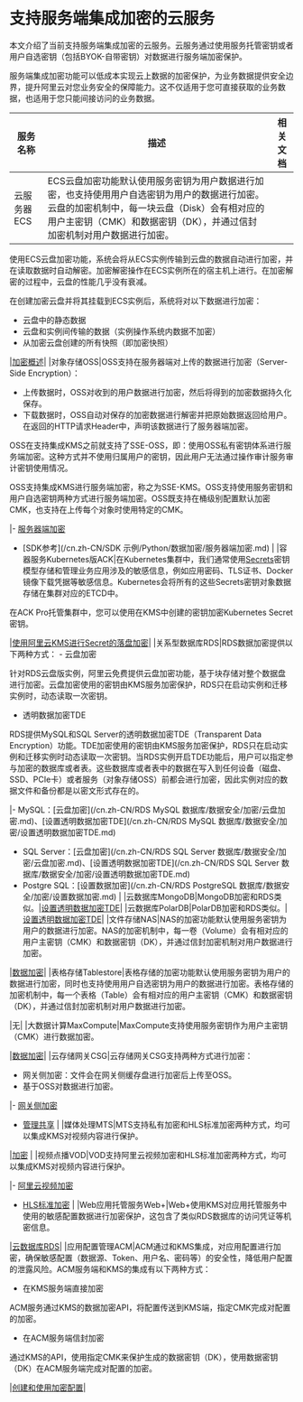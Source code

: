 # 支持服务端集成加密的云服务

本文介绍了当前支持服务端集成加密的云服务。云服务通过使用服务托管密钥或者用户自选密钥（包括BYOK-自带密钥）对数据进行服务端加密保护。

服务端集成加密功能可以低成本实现云上数据的加密保护，为业务数据提供安全边界，提升阿里云对您业务安全的保障能力。这不仅适用于您可直接获取的业务数据，也适用于您只能间接访问的业务数据。

|服务名称|描述|相关文档|
|----|--|----|
|云服务器ECS|ECS云盘加密功能默认使用服务密钥为用户数据进行加密，也支持使用用户自选密钥为用户的数据进行加密。云盘的加密机制中，每一块云盘（Disk）会有相对应的用户主密钥（CMK）和数据密钥（DK），并通过信封加密机制对用户数据进行加密。

使用ECS云盘加密功能，系统会将从ECS实例传输到云盘的数据自动进行加密，并在读取数据时自动解密。加密解密操作在ECS实例所在的宿主机上进行。在加密解密的过程中，云盘的性能几乎没有衰减。

在创建加密云盘并将其挂载到ECS实例后，系统将对以下数据进行加密：

-   云盘中的静态数据
-   云盘和实例间传输的数据（实例操作系统内数据不加密）
-   从加密云盘创建的所有快照（即加密快照）

|[加密概述](/cn.zh-CN/块存储/加密云盘/加密概述.md)|
|对象存储OSS|OSS支持在服务器端对上传的数据进行加密（Server-Side Encryption）：

-   上传数据时，OSS对收到的用户数据进行加密，然后将得到的加密数据持久化保存。
-   下载数据时，OSS自动对保存的加密数据进行解密并把原始数据返回给用户。在返回的HTTP请求Header中，声明该数据进行了服务器端加密。

OSS在支持集成KMS之前就支持了SSE-OSS，即：使用OSS私有密钥体系进行服务端加密。这种方式并不使用归属用户的密钥，因此用户无法通过操作审计服务审计密钥使用情况。

OSS支持集成KMS进行服务端加密，称之为SSE-KMS。OSS支持使用服务密钥和用户自选密钥两种方式进行服务端加密。OSS既支持在桶级别配置默认加密CMK，也支持在上传每个对象时使用特定的CMK。

|-   [服务器端加密](/cn.zh-CN/开发指南/数据安全/数据加密/服务器端加密.md)
-   [SDK参考](/cn.zh-CN/SDK 示例/Python/数据加密/服务器端加密.md) |
|容器服务Kubernetes版ACK|在Kubernetes集群中，我们通常使用[Secrets](https://kubernetes.io/docs/concepts/configuration/secret/)密钥模型存储和管理业务应用涉及的敏感信息，例如应用密码、TLS证书、Docker镜像下载凭据等敏感信息。Kubernetes会将所有的这些Secrets密钥对象数据存储在集群对应的ETCD中。

在ACK Pro托管集群中，您可以使用在KMS中创建的密钥加密Kubernetes Secret密钥。

|[使用阿里云KMS进行Secret的落盘加密](/cn.zh-CN/Kubernetes集群用户指南/安全管理/使用阿里云KMS进行Secret的落盘加密.md)|
|关系型数据库RDS|RDS数据加密提供以下两种方式： -   云盘加密

针对RDS云盘版实例，阿里云免费提供云盘加密功能，基于块存储对整个数据盘进行加密。云盘加密使用的密钥由KMS服务加密保护，RDS只在启动实例和迁移实例时，动态读取一次密钥。

-   透明数据加密TDE

RDS提供MySQL和SQL Server的透明数据加密TDE（Transparent Data Encryption）功能。TDE加密使用的密钥由KMS服务加密保护，RDS只在启动实例和迁移实例时动态读取一次密钥。当RDS实例开启TDE功能后，用户可以指定参与加密的数据库或者表。这些数据库或者表中的数据在写入到任何设备（磁盘、SSD、PCIe卡）或者服务（对象存储OSS）前都会进行加密，因此实例对应的数据文件和备份都是以密文形式存在的。


|-   MySQL：[云盘加密](/cn.zh-CN/RDS MySQL 数据库/数据安全/加密/云盘加密.md)、[设置透明数据加密TDE](/cn.zh-CN/RDS MySQL 数据库/数据安全/加密/设置透明数据加密TDE.md)
-   SQL Server：[云盘加密](/cn.zh-CN/RDS SQL Server 数据库/数据安全/加密/云盘加密.md)、[设置透明数据加密TDE](/cn.zh-CN/RDS SQL Server 数据库/数据安全/加密/设置透明数据加密TDE.md)
-   Postgre SQL：[设置数据加密](/cn.zh-CN/RDS PostgreSQL 数据库/数据安全/加密/设置数据加密.md) |
|云数据库MongoDB|MongoDB加密和RDS类似。|[设置透明数据加密TDE](/cn.zh-CN/用户指南/数据安全性/设置透明数据加密TDE.md)|
|云数据库PolarDB|PolarDB加密和RDS类似。|[设置透明数据加密TDE](/cn.zh-CN/用户指南/数据安全/加密/设置透明数据加密TDE.md)|
|文件存储NAS|NAS的加密功能默认使用服务密钥为用户的数据进行加密。NAS的加密机制中，每一卷（Volume）会有相对应的用户主密钥（CMK）和数据密钥（DK），并通过信封加密机制对用户数据进行加密。

|[数据加密]()|
|表格存储Tablestore|表格存储的加密功能默认使用服务密钥为用户的数据进行加密，同时也支持使用用户自选密钥为用户的数据进行加密。表格存储的加密机制中，每一个表格（Table）会有相对应的用户主密钥（CMK）和数据密钥（DK），并通过信封加密机制对用户数据进行加密。

|无|
|大数据计算MaxCompute|MaxCompute支持使用服务密钥作为用户主密钥（CMK）进行数据加密。

|[数据加密](/cn.zh-CN/管理/数据加密.md)|
|云存储网关CSG|云存储网关CSG支持两种方式进行加密：

-   网关侧加密：文件会在网关侧缓存盘进行加密后上传至OSS。
-   基于OSS对数据进行加密。

|-   [网关侧加密](/cn.zh-CN/云控制台用户指南/文件网关/网关侧加密.md)
-   [管理共享](/cn.zh-CN/云控制台用户指南/文件网关/管理共享.md) |
|媒体处理MTS|MTS支持私有加密和HLS标准加密两种方式，均可以集成KMS对视频内容进行保护。

|[加密](/cn.zh-CN/开发指南/视频加密/加密.md) |
|视频点播VOD|VOD支持阿里云视频加密和HLS标准加密两种方式，均可以集成KMS对视频内容进行保护。

|-   [阿里云视频加密](https://help.aliyun.com/document_detail/68613.html)
-   [HLS标准加密](https://help.aliyun.com/document_detail/68612.html) |
|Web应用托管服务Web+|Web+使用KMS对应用托管服务中使用的敏感配置数据进行加密保护，这包含了类似RDS数据库的访问凭证等机密信息。

|[云数据库RDS](/cn.zh-CN/环境管理/部署环境配置/云数据库RDS.md)|
|应用配置管理ACM|ACM通过和KMS集成，对应用配置进行加密，确保敏感配置（数据源、Token、用户名、密码等）的安全性，降低用户配置的泄露风险。ACM服务端和KMS的集成有以下两种方式：

-   在KMS服务端直接加密

ACM服务通过KMS的数据加密API，将配置传送到KMS端，指定CMK完成对配置的加密。

-   在ACM服务端信封加密

通过KMS的API，使用指定CMK来保护生成的数据密钥（DK），使用数据密钥（DK）在ACM服务端完成对配置的加密。


|[创建和使用加密配置](/cn.zh-CN/用户指南/创建和使用加密配置.md)|

